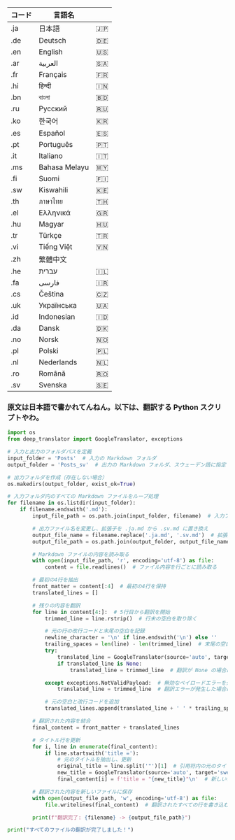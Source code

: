 | コード      | 言語名             |                    |
|-------------|-------------------|--------------------|
| .ja         | 日本語             | 🇯🇵                |
| .de         | Deutsch            | 🇩🇪                |
| .en         | English            | 🇺🇸                |
| .ar         | العربية             | 🇸🇦                |
| .fr         | Français           | 🇫🇷                |
| .hi         | हिन्दी             | 🇮🇳                |
| .bn         | বাংলা              | 🇧🇩                |
| .ru         | Русский            | 🇷🇺                |
| .ko         | 한국어             | 🇰🇷                |
| .es         | Español            | 🇪🇸                |
| .pt         | Português          | 🇵🇹                |
| .it         | Italiano           | 🇮🇹                |
| .ms         | Bahasa Melayu      | 🇲🇾                |
| .fi         | Suomi              | 🇫🇮                |
| .sw         | Kiswahili          | 🇰🇪                |
| .th         | ภาษาไทย            | 🇹🇭                |
| .el         | Ελληνικά           | 🇬🇷                |
| .hu         | Magyar             | 🇭🇺                |
| .tr         | Türkçe            | 🇹🇷                |
| .vi         | Tiếng Việt         | 🇻🇳                |
| .zh      | 繁體中文           |                    |
| .he        | עברית             | 🇮🇱                |
| .fa         | فارسی              | 🇮🇷                |
| .cs         | Čeština           | 🇨🇿                |
| .uk         | Українська        | 🇺🇦                |
| .id         | Indonesian         | 🇮🇩                |
| .da         | Dansk              | 🇩🇰                |
| .no         | Norsk              | 🇳🇴                |
| .pl         | Polski             | 🇵🇱                |
| .nl         | Nederlands         | 🇳🇱                |
| .ro         | Română             | 🇷🇴                |
| .sv         | Svenska            | 🇸🇪                |

### 原文は日本語で書かれてんねん。以下は、翻訳する Python スクリプトやわ。

```python
import os
from deep_translator import GoogleTranslator, exceptions

# 入力と出力のフォルダパスを定義
input_folder = 'Posts'  # 入力の Markdown フォルダ
output_folder = 'Posts_sv'  # 出力の Markdown フォルダ、スウェーデン語に指定

# 出力フォルダを作成（存在しない場合）
os.makedirs(output_folder, exist_ok=True)

# 入力フォルダ内のすべての Markdown ファイルをループ処理
for filename in os.listdir(input_folder):
    if filename.endswith('.md'):
        input_file_path = os.path.join(input_folder, filename)  # 入力ファイルのパス

        # 出力ファイル名を変更し、拡張子を .ja.md から .sv.md に置き換え
        output_file_name = filename.replace('.ja.md', '.sv.md')  # 拡張子を置き換え
        output_file_path = os.path.join(output_folder, output_file_name)  # 出力ファイルのパス

        # Markdown ファイルの内容を読み取る
        with open(input_file_path, 'r', encoding='utf-8') as file:
            content = file.readlines()  # ファイル内容を行ごとに読み取る

        # 最初の4行を抽出
        front_matter = content[:4]  # 最初の4行を保持
        translated_lines = []

        # 残りの内容を翻訳
        for line in content[4:]:  # 5行目から翻訳を開始
            trimmed_line = line.rstrip()  # 行末の空白を取り除く

            # 元の行の改行コードと末尾の空白を記録
            newline_character = '\n' if line.endswith('\n') else ''
            trailing_spaces = len(line) - len(trimmed_line)  # 末尾の空白の数を計算
            try:
                translated_line = GoogleTranslator(source='auto', target='swedish').translate(trimmed_line)
                if translated_line is None:
                    translated_line = trimmed_line  # 翻訳が None の場合は元の行を使用

            except exceptions.NotValidPayload:  # 無効なペイロードエラーを処理
                translated_line = trimmed_line  # 翻訳エラーが発生した場合は元の行を使用

            # 元の空白と改行コードを追加
            translated_lines.append(translated_line + ' ' * trailing_spaces + newline_character)

        # 翻訳された内容を結合
        final_content = front_matter + translated_lines

        # タイトル行を更新
        for i, line in enumerate(final_content):
            if line.startswith('title ='):
                # 元のタイトルを抽出し、更新
                original_title = line.split('"')[1]  # 引用符内の元のタイトルを抽出
                new_title = GoogleTranslator(source='auto', target='swedish').translate(original_title)  # タイトルを翻訳
                final_content[i] = f'title = "{new_title}"\n'  # 新しいタイトルに置き換え

        # 翻訳された内容を新しいファイルに保存
        with open(output_file_path, 'w', encoding='utf-8') as file:
            file.writelines(final_content)  # 翻訳されたすべての行を書き込む

        print(f"翻訳完了: {filename} -> {output_file_path}")

print("すべてのファイルの翻訳が完了しました！")
